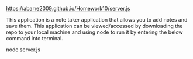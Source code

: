 https://abarre2009.github.io/Homework10/server.js


This application is a note taker application that allows you to add notes and save them. This application can be viewed/accessed by downloading the repo to your local machine and using node to run it by entering the below command into terminal.

node server.js
